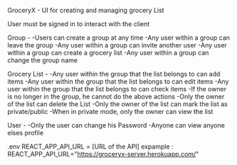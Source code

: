 


GroceryX - UI for creating and managing grocery List

User must be signed in to interact with the client

Group -
  -Users can create a group at any time
  -Any user within a group can leave the group
  -Any user within a group can invite another user
  -Any user within a group can create a grocery list
  -Any user within a group can change the group name

Grocery List -
  -Any user within the group that the list belongs to can add items
  -Any user within the group that the list belongs to can edit items
  -Any user within the group that the list belongs to can check items
  -If the owner is no longer in the group, he cannot do the above actions
  -Only the owner of the list can delete the List
  -Only the owner of the list can mark the list as private/public
  -When in private mode, only the owner can view the list

User -
  -Only the user can change his Password
  -Anyone can view anyone elses profile

.env
  REACT_APP_API_URL = [URL of the API]
  expample : REACT_APP_API_URL="https://groceryx-server.herokuapp.com/"
